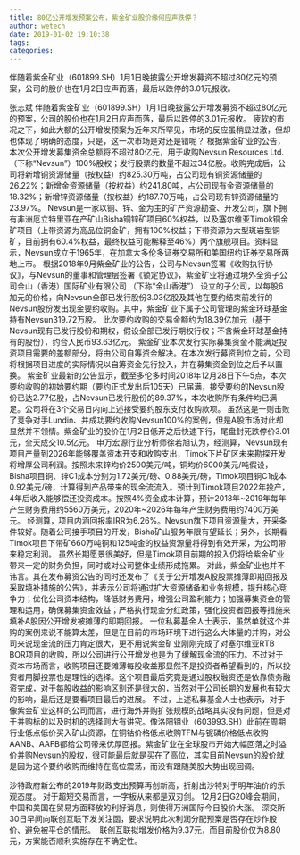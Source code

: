 ```yaml
---
title: 80亿公开增发预案公布，紫金矿业股价缘何应声跌停？
author: wetech
date: 2019-01-02 19:10:38
tags: 
categories: 
---
```

伴随着紫金矿业（601899.SH）1月1日晚披露公开增发募资不超过80亿元的预案，公司的股价也在1月2日应声而落，最后以跌停的3.01元报收。
<!-- more -->
张志斌
伴随着紫金矿业（601899.SH）1月1日晚披露公开增发募资不超过80亿元的预案，公司的股价也在1月2日应声而落，最后以跌停的3.01元报收。
疲软的市况之下，如此大额的公开增发预案为近年来所罕见，市场的反应虽稍显过激，但却也体现了明确的态度，只是，这一次市场是对还是错呢？
根据紫金矿业的公告，本次公开增发募集资金总额将不超过80亿元，用于收购Nevsun Resources Ltd.（下称“Nevsun”）100%股权；发行股票的数量不超过34亿股。收购完成后，公司将新增铜资源储量（按权益）约825.30万吨，占公司现有铜资源储量的26.22%；新增金资源储量（按权益）约241.80吨，占公司现有金资源储量的18.32%；新增锌资源储量（按权益）约187.70万吨，占公司现有锌资源储量的23.97%。
Nevsun是一家以铜、锌、金为主的矿产资源勘查、开发公司，旗下拥有非洲厄立特里亚在产矿山Bisha铜锌矿项目60%权益，以及塞尔维亚Timok铜金矿项目（上带资源为高品位铜金矿，拥有100%权益；下带资源为大型斑岩型铜矿，目前拥有60.4%权益，最终权益可能稀释至46%）两个旗舰项目。资料显示，Nevsun成立于1965年，在加拿大多伦多证券交易所和美国纽约证券交易所两地上市。
根据2018年9月紫金矿业的公告，公司与Nevsun签署《收购执行协议》，与Nevsun的董事和管理层签署《锁定协议》，紫金矿业将通过境外全资子公司金山（香港）国际矿业有限公司 （下称“金山香港”） 设立的子公司，以每股6加元的价格，向Nevsun全部已发行股份3.03亿股及其他在要约结束前发行的Nevsun股份发出现金要约收购。其中，紫金矿业下属子公司管理的紫金环球基金持有Nevsun319.72万股。
此次要约收购的交易金额约为18.39亿加元（基于Nevsun现有已发行股份和期权，假设全部已发行期权行权；不含紫金环球基金持有的股份），约合人民币93.63亿元。
紫金矿业本次发行实际募集资金不能满足投资项目需要的差额部分，将由公司自筹资金解决。在本次发行募资到位之前，公司将根据项目进度的实际情况以自筹资金先行投入，并在募集资金到位之后予以置换。
紫金矿业最新的公告显示，截至多伦多时间2018年12月28日下午5点，本次要约收购的初始要约期（要约正式发出后105天）已届满，接受要约的Nevsun股份已达2.77亿股，占Nevsun已发行股份的89.37%，本次收购所有条件均已满足。公司将在3个交易日内向上述接受要约股东支付收购款项。
虽然这是一则击败了竞争对手Lundin、并成功要约收购Nevsun100%的案例，但是A股市场对此却显然并不领情。紫金矿业的股价在1月2日低开之后快速下行，尾盘封死跌停价3.01元，全天成交10.5亿元。
申万宏源行业分析师徐若旭认为，经测算，Nevsun现有项目产量到2026年能够覆盖资本开支和收购支出，Timok下片矿区未来勘探开发将增厚公司利润。按照未来锌均价2500美元/吨，铜均价6000美元/吨假设，Bisha项目铜、锌C1成本分别为1.72美元/磅、0.88美元/磅，Timok项目铜C1成本0.92美元/磅，计算得到产品带来的现金流流入。预计到Timok项目2022年投产，4年后收入能够偿还投资成本。按照4%资金成本计算，预计2018年~2019年每年产生财务费用约5560万美元，2020年~2026年每年产生财务费用约7400万美元。
经测算，项目内涵回报率IRR为6.26%。Nevsun旗下项目资源量大，开采条件较好。随着公司接手项目的开发，Bisha矿山服务年限有望延长；另外，长期看Timok项目下带矿660万吨铜和125吨金的权益资源量将得到有效开采，为公司带来稳定利润。
虽然长期愿景很美好，但是Timok项目前期的投入仍将给紫金矿业带来一定的财务负担，同时或对公司整体业绩形成拖累。
对此，紫金矿业也并不讳言。其在发布募资公告的同时还发布了《关于公开增发A股股票摊薄即期回报及采取填补措施的公告》，并表示公司将通过扩大资源储备和业务规模，提升核心竞争力；优化公司资本结构，降低财务费用，增强公司盈利能力；加强募集资金的管理和运用，确保募集资金效益；严格执行现金分红政策，强化投资者回报等措施来填补A股因公开增发被摊薄的即期回报。
一位私募基金人士表示，虽然单就这个并购的案例来说不能算太差，但是在目前的市场环境下进行这么大体量的并购，对公司来说现金流的压力肯定很大，更不用说紫金矿业刚刚完成了对塞尔维亚RTB BOR项目的收购，所以公司进行公开增发也是为了缓解现金流的压力。不过对于资本市场而言，收购项目还要摊薄每股收益那显然不是投资者希望看到的，所以投资者用脚投票也是理性的选择。这个项目最后究竟是通过股权融资还是依靠债务融资完成，对于每股收益的影响区别还是很大的，当然对于公司长期的发展也有较大的影响，最后还是要看项目最后的进展。
不过，上述私募基金人士也表示，对于像紫金矿业这样的公司而言，进行海外并购扩张规模的战略其实没有问题，但是对于并购标的以及时机的选择则大有讲究。像洛阳钼业（603993.SH）此前在周期行业低点低价买入矿山资源，在铜钴价格低点收购TFM与铌磷价格低点收购AANB、AAFB都给公司带来优厚回报。紫金矿业在全球股市开始大幅回落之时溢价并购Nevsun的股权，很可能最后就是买在了高位，其实目前Nevsun的股价就是因为这个要约收购而维持在高位震荡，而没有跟随美股大势出现回调。
 
 
沙特政府新公布的2019年财政支出预算再创新高，折射出沙特对于明年油价的乐观态度。
对于超短交易而言，一字板从来都是双刃剑。
12月2日G20峰会期间，中国和美国在贸易方面释放的利好消息，则使得万洲国际今日股价大涨。
深交所30日早间向联创互联下发关注函，要求说明此次利润分配预案是否存在炒作股价、避免被平仓的情形。 
联创互联拟增发价格为9.37元，而目前股价仅为8.80元，方案能否顺利实施存在不确定性。

